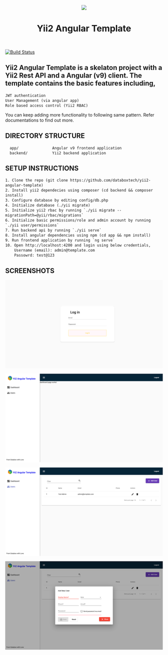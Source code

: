 <p align="center">
    <a href="http://databoxtech.com" target="_blank">
        <img src="https://avatars2.githubusercontent.com/u/60692131?s=200&v=4" height="100px" />
    </a>
    <h1 align="center">Yii2 Angular Template</h1>
    <br>
</p>

[![Build Status](https://travis-ci.org/databoxtech/yii2-angular-template.svg?branch=master)](https://travis-ci.org/databoxtech/yii2-angular-template)


Yii2 Angular Template is a skelaton project with a Yii2 Rest API and a Angular (v9) client.
The template contains the basic features including,
------------------------------
    JWT authentication
    User Management (via angular app)
    Role based access control (Yii2 RBAC)

You can keep adding more functionality to following same pattern. Refer documentations to find out more.

DIRECTORY STRUCTURE
-------------------

      app/               Angular v9 frontend application
      backend/           Yii2 backend application

SETUP INSTRUCTIONS
------------------
    1. Clone the repo (git clone https://github.com/databoxtech/yii2-angular-template)
    2. Install yii2 dependecies using composer (cd backend && composer install)
    3. Configure database by editing config/db.php
    4. Initialize database (./yii migrate)
    5. Initialize yii2 rbac by running `./yii migrate --migrationPath=@yii/rbac/migrations`
    6. Initialize basic permissions/role and admin account by running `./yii user/permissions`
    7. Run backend api by running `./yii serve`
    8. Install angular dependencies using npm (cd app && npm install)
    9. Run frontend application by running `ng serve`
    10. Open http://localhost:4200 and login using below credentials,
        Username (email): admin@template.com
        Passowrd: test@123
    


SCREENSHOTS
-----------

![Login](https://raw.githubusercontent.com/databoxtech/yii2-angular-template/master/screenshots/Login.png)

![Dashboard](https://raw.githubusercontent.com/databoxtech/yii2-angular-template/master/screenshots/Dashboard.png)

![Users](https://raw.githubusercontent.com/databoxtech/yii2-angular-template/master/screenshots/View%20Users.png)

![Create User](https://raw.githubusercontent.com/databoxtech/yii2-angular-template/master/screenshots/Create%20User.png)